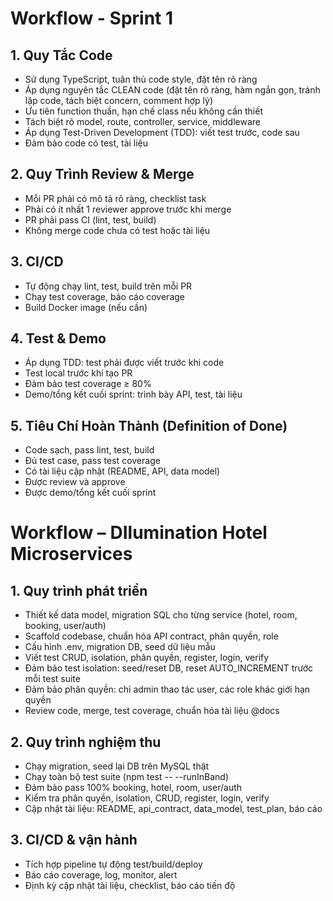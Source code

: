 # Workflow - Sprint 1

## 1. Quy Tắc Code
- Sử dụng TypeScript, tuân thủ code style, đặt tên rõ ràng
- Áp dụng nguyên tắc CLEAN code (đặt tên rõ ràng, hàm ngắn gọn, tránh lặp code, tách biệt concern, comment hợp lý)
- Ưu tiên function thuần, hạn chế class nếu không cần thiết
- Tách biệt rõ model, route, controller, service, middleware
- Áp dụng Test-Driven Development (TDD): viết test trước, code sau
- Đảm bảo code có test, tài liệu

## 2. Quy Trình Review & Merge
- Mỗi PR phải có mô tả rõ ràng, checklist task
- Phải có ít nhất 1 reviewer approve trước khi merge
- PR phải pass CI (lint, test, build)
- Không merge code chưa có test hoặc tài liệu

## 3. CI/CD
- Tự động chạy lint, test, build trên mỗi PR
- Chạy test coverage, báo cáo coverage
- Build Docker image (nếu cần)

## 4. Test & Demo
- Áp dụng TDD: test phải được viết trước khi code
- Test local trước khi tạo PR
- Đảm bảo test coverage ≥ 80%
- Demo/tổng kết cuối sprint: trình bày API, test, tài liệu

## 5. Tiêu Chí Hoàn Thành (Definition of Done)
- Code sạch, pass lint, test, build
- Đủ test case, pass test coverage
- Có tài liệu cập nhật (README, API, data model)
- Được review và approve
- Được demo/tổng kết cuối sprint

# Workflow – DIlumination Hotel Microservices

## 1. Quy trình phát triển
- Thiết kế data model, migration SQL cho từng service (hotel, room, booking, user/auth)
- Scaffold codebase, chuẩn hóa API contract, phân quyền, role
- Cấu hình .env, migration DB, seed dữ liệu mẫu
- Viết test CRUD, isolation, phân quyền, register, login, verify
- Đảm bảo test isolation: seed/reset DB, reset AUTO_INCREMENT trước mỗi test suite
- Đảm bảo phân quyền: chỉ admin thao tác user, các role khác giới hạn quyền
- Review code, merge, test coverage, chuẩn hóa tài liệu @docs

## 2. Quy trình nghiệm thu
- Chạy migration, seed lại DB trên MySQL thật
- Chạy toàn bộ test suite (npm test -- --runInBand)
- Đảm bảo pass 100% booking, hotel, room, user/auth
- Kiểm tra phân quyền, isolation, CRUD, register, login, verify
- Cập nhật tài liệu: README, api_contract, data_model, test_plan, báo cáo

## 3. CI/CD & vận hành
- Tích hợp pipeline tự động test/build/deploy
- Báo cáo coverage, log, monitor, alert
- Định kỳ cập nhật tài liệu, checklist, báo cáo tiến độ 